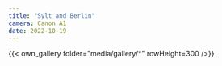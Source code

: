 ```yaml
---
title: "Sylt and Berlin"
camera: Canon A1
date: 2022-10-19
---
```


{{< own_gallery folder="media/gallery/*" rowHeight=300 />}}